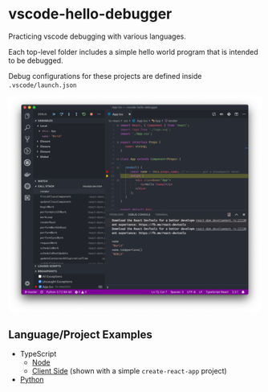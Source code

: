# vscode-hello-debugger

Practicing vscode debugging with various languages.

Each top-level folder includes a simple hello world program that is intended to be debugged.

Debug configurations for these projects are defined inside `.vscode/launch.json`

![vscode debugging](debugging.png)

## Language/Project Examples

* TypeScript
  * [Node](./ts-node/README.md)
  * [Client Side](./ts-react/README.md) (shown with a simple `create-react-app` project)
* [Python](./python/README.md)
